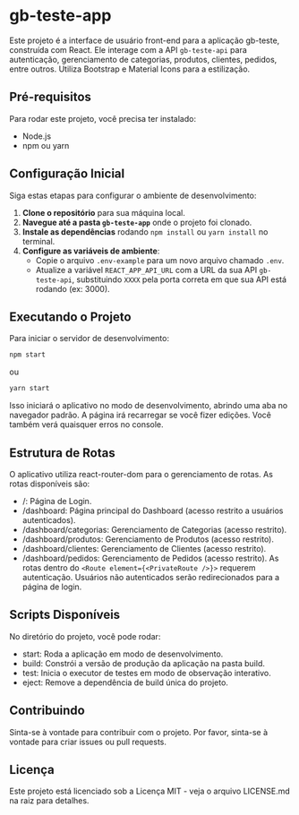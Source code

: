# gb-teste-app

Este projeto é a interface de usuário front-end para a aplicação gb-teste, construída com React. Ele interage com a API `gb-teste-api` para autenticação, gerenciamento de categorias, produtos, clientes, pedidos, entre outros. Utiliza Bootstrap e Material Icons para a estilização.

## Pré-requisitos

Para rodar este projeto, você precisa ter instalado:

- Node.js
- npm ou yarn

## Configuração Inicial

Siga estas etapas para configurar o ambiente de desenvolvimento:

1. **Clone o repositório** para sua máquina local.
2. **Navegue até a pasta `gb-teste-app`** onde o projeto foi clonado.
3. **Instale as dependências** rodando `npm install` ou `yarn install` no terminal.
4. **Configure as variáveis de ambiente**:
   - Copie o arquivo `.env-example` para um novo arquivo chamado `.env`.
   - Atualize a variável `REACT_APP_API_URL` com a URL da sua API `gb-teste-api`, substituindo `XXXX` pela porta correta em que sua API está rodando (ex: 3000).

## Executando o Projeto

Para iniciar o servidor de desenvolvimento:

```bash
npm start
```
ou
```bash
yarn start
```

Isso iniciará o aplicativo no modo de desenvolvimento, abrindo uma aba no navegador padrão. A página irá recarregar se você fizer edições. Você também verá quaisquer erros no console.

## Estrutura de Rotas

O aplicativo utiliza react-router-dom para o gerenciamento de rotas. As rotas disponíveis são:

- /: Página de Login.
- /dashboard: Página principal do Dashboard (acesso restrito a usuários autenticados).
- /dashboard/categorias: Gerenciamento de Categorias (acesso restrito).
- /dashboard/produtos: Gerenciamento de Produtos (acesso restrito).
- /dashboard/clientes: Gerenciamento de Clientes (acesso restrito).
- /dashboard/pedidos: Gerenciamento de Pedidos (acesso restrito).
As rotas dentro do `<Route element={<PrivateRoute />}>` requerem autenticação. Usuários não autenticados serão redirecionados para a página de login.

## Scripts Disponíveis

No diretório do projeto, você pode rodar:

- start: Roda a aplicação em modo de desenvolvimento.
- build: Constrói a versão de produção da aplicação na pasta build.
- test: Inicia o executor de testes em modo de observação interativo.
- eject: Remove a dependência de build única do projeto.

## Contribuindo

Sinta-se à vontade para contribuir com o projeto. Por favor, sinta-se à vontade para criar issues ou pull requests.

## Licença

Este projeto está licenciado sob a Licença MIT - veja o arquivo LICENSE.md na raiz para detalhes.